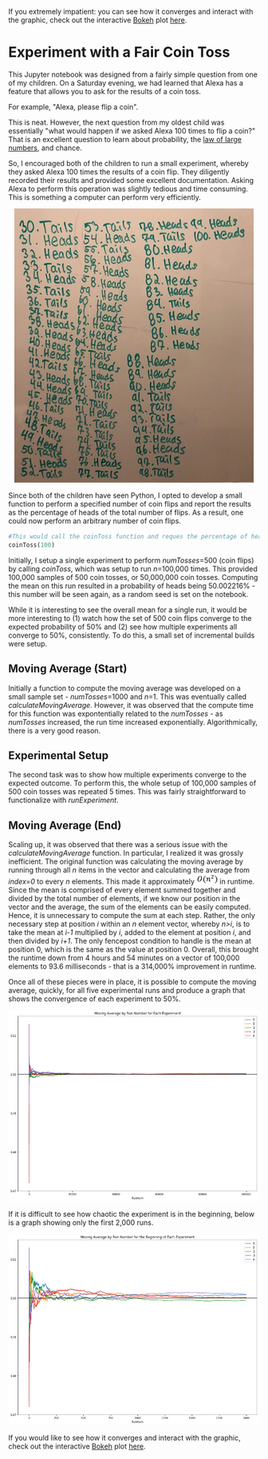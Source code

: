 If you extremely impatient: you can see how it converges and interact with the graphic, check out the interactive [Bokeh](https://bokeh.pydata.org/en/latest/) plot [here](https://jivjgfjzkf.github.io/experimentCoinToss/).


# Experiment with a Fair Coin Toss
This Jupyter notebook was designed from a fairly simple question from one of my children.  On a Saturday evening, we had learned that Alexa has a feature that allows you to ask for the results of a coin toss.

For example, "Alexa, please flip a coin".

This is neat.  However, the next question from my oldest child was essentially "what would happen if we asked Alexa 100 times to flip a coin?"  That is an excellent question to learn about probability, the [law of large numbers](https://en.wikipedia.org/wiki/Law_of_large_numbers), and chance.

So, I encouraged both of the children to run a small experiment, whereby they asked Alexa 100 times the results of a coin flip.  They diligently recorded their results and provided some excellent documentation.  Asking Alexa to perform this operation was slightly tedious and time consuming.  This is something a computer can perform very efficiently.

<p align="center"><img src="./CoinRecord.png"></p>

Since both of the children have seen Python, I opted to develop a small function to perform a specified number of coin flips and report the results as the percentage of heads of the total number of flips.  As a result, one could now perform an arbitrary number of coin flips.

```python
#This would call the coinToss function and reques the percentage of heads for 100 coin flips.
coinToss(100)
```

Initially, I setup a single experiment to perform *numTosses*=500 (coin flips) by calling *coinToss*, which was setup to run *n*=100,000 times.  This provided 100,000 samples of 500 coin tosses, or 50,000,000 coin tosses.  Computing the mean on this run resulted in a probability of heads being 50.002216% - this number will be seen again, as a random seed is set on the notebook.

While it is interesting to see the overall mean for a single run, it would be more interesting to (1) watch how the set of 500 coin flips converge to the expected probability of 50% and (2) see how multiple experiments all converge to 50%, consistently.  To do this, a small set of incremental builds were setup.

## Moving Average (Start)
Initially a function to compute the moving average was developed on a small sample set - *numTosses*=1000 and *n*=1.  This was eventually called *calculateMovingAverage*.  However, it was observed that the compute time for this function was expontentially related to the *numTosses* - as *numTosses* increased, the run time increased exponentially.  Algorithmically, there is a very good reason.

## Experimental Setup
The second task was to show how multiple experiments converge to the expected outcome.  To perform this, the whole setup of 100,000 samples of 500 coin tosses was repeated 5 times.  This was fairly straightforward to functionalize with *runExperiment*.

## Moving Average (End)
Scaling up, it was observed that there was a serious issue with the *calculateMovingAverage* function.  In particular, I realized it was grossly inefficient.  The original function was calculating the moving average by running through all *n* items in the vector and calculating the average from *index=0* to every *n* elements.  This made it approximately <img src="./docs/Eq01.png" height="20" /> in runtime.  Since the mean is comprised of every element summed together and divided by the total number of elements, if we know our position in the vector and the average, the sum of the elements can be easily computed.  Hence, it is unnecessary to compute the sum at each step.  Rather, the only necessary step at position *i* within an *n* element vector, whereby *n>i*, is to take the mean at *i-1* multiplied by *i*, added to the element at position *i*, and then divided by *i+1*.  The only fencepost condition to handle is the mean at position 0, which is the same as the value at position 0.  Overall, this brought the runtime down from 4 hours and 54 minutes on a vector of 100,000 elements to 93.6 milliseconds - that is a 314,000% improvement in runtime.

Once all of these pieces were in place, it is possible to compute the moving average, quickly, for all five experimental runs and produce a graph that shows the convergence of each experiment to 50%.

![](./CoinGraph01.png)

If it is difficult to see how chaotic the experiment is in the beginning, below is a graph showing only the first 2,000 runs.

![](./CoinGraph02.png)

If you would like to see how it converges and interact with the graphic, check out the interactive [Bokeh](https://bokeh.pydata.org/en/latest/) plot [here](https://jivjgfjzkf.github.io/experimentCoinToss/).
